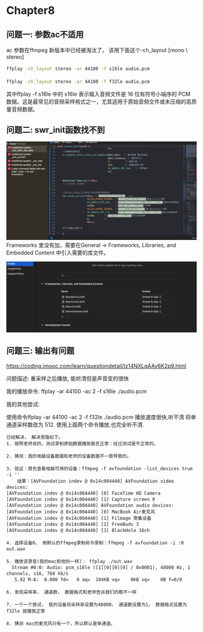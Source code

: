 # Chapter8

## 问题一: 参数ac不适用
ac 参数在ffmpeg 新版本中已经被淘汰了， 该用下面这个-ch_layout [mono \ stereo]

```bash
ffplay -ch_layout stereo -ar 44100 -f s16le audio.pcm

ffplay -ch_layout stereo -ar 44100 -f f32le audio.pcm
```


其中ffplay -f s16le 中的 s16le 表示输入音频文件是 16 位有符号小端序的 PCM 数据。这是最常见的音频采样格式之一，尤其适用于原始音频文件或未压缩的高质量音频数据。

## 问题二: swr_init函数找不到
![Alt text](./image/Chapter8/error.png)
Frameworks 里没有加，需要在General -> Frameworks, Libraries, and Embedded Content 中引入需要的库文件。

![Alt text](./image/Chapter8/error_solution.png)


## 问题三: 输出有问题
https://coding.imooc.com/learn/questiondetail/lz14NXLqAAy6K2p9.html

问题描述:
重采样之后播放, 能听清但是声音变的很快

我的播放命令:
ffplay -ar 44100 -ac 2 -f s16le ./audio.pcm

我的其他尝试:

使用命令ffplay -ar 44100 -ac 2 -f f32le ./audio.pcm
播放速度很快,听不清
将单通道采样数改为 512. 使用上面两个命令播放,也完全听不清.

```
已经解决， 解决思路如下。
1. 按照老师说的，测试录制原始数据播放是否正常：经过测试是不正常的。

2. 猜测：我的电脑设备数据和老师的设备数据不一致导致的。

3. 验证：首先查看电脑可用的设备：ffmpeg -f avfoundation -list_devices true -i ''
    结果：[AVFoundation indev @ 0x14c004440] AVFoundation video devices:
[AVFoundation indev @ 0x14c004440] [0] FaceTime HD Camera
[AVFoundation indev @ 0x14c004440] [1] Capture screen 0
[AVFoundation indev @ 0x14c004440] AVFoundation audio devices:
[AVFoundation indev @ 0x14c004440] [0] MacBook Air麦克风
[AVFoundation indev @ 0x14c004440] [1] Filmage 聚集设备
[AVFoundation indev @ 0x14c004440] [2] FreeBuds 3
[AVFoundation indev @ 0x14c004440] [3] BlackHole 16ch

4. 选择设备0， 用默认的ffmpeg录制命令录制：ffmpeg -f avfoundation -i :0 out.wav

5. 播放该录音(我的mac和他的一样)： ffplay ./out.wav
  Stream #0:0: Audio: pcm_s16le ([1][0][0][0] / 0x0001), 48000 Hz, 1 channels, s16, 768 kb/s
   5.92 M-A:  0.000 fd=   0 aq=  104KB vq=    0KB sq=    0B f=0/0

6. 发现采样率， 通道数， 数据格式和老师告诉我们的都不一样

7. 一个一个尝试， 我的设备将采样率设置为48000， 通道数设置为1， 数据格式设置为f32le 就播放正常

8. 猜测 mac的麦克风只有一个，所以默认是单通道。
```